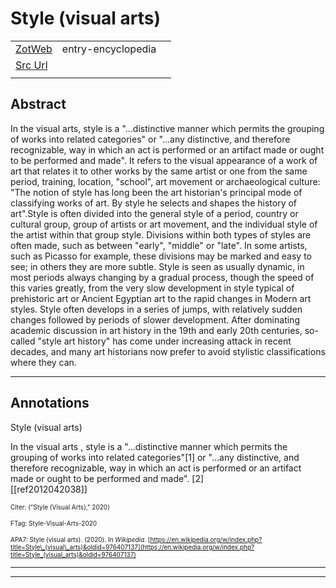 
# Style (visual arts)



|       |       |       |
|  ---  |  ---  |  ---  |
|   [ZotWeb](http://zotero.org/users/180474/items/7PAK2F8G)    | entry-encyclopedia      |       |
|   [Src Url](https://en.wikipedia.org/w/index.php?title=Style_(visual_arts)&oldid=976407137)    |       |       |
|       |       |       |


## Abstract

In the visual arts, style is a "...distinctive manner which permits the grouping of works into related categories" or "...any distinctive, and therefore recognizable, way in which an act is performed or an artifact made or ought to be performed and made". It refers to the visual appearance of a work of art that relates it to other works by the same artist or one from the same period, training, location, "school", art movement or archaeological culture: "The notion of style has long been the art historian's principal mode of classifying works of art. By style he selects and shapes the history of art".Style is often divided into the general style of a period, country or cultural group, group of artists or art movement, and the individual style of the artist within that group style. Divisions within both types of styles are often made, such as between "early", "middle" or "late". In some artists, such as Picasso for example, these divisions may be marked and easy to see; in others they are more subtle.  Style is seen as usually dynamic, in most periods always changing by a gradual process, though the speed of this varies greatly, from the very slow development in style typical of prehistoric art or Ancient Egyptian art to the rapid changes in Modern art styles. Style often develops in a series of jumps, with relatively sudden changes followed by periods of slower development.
After dominating academic discussion in art history in the 19th and early 20th centuries, so-called "style art history" has come under increasing attack in recent decades, and many art historians now prefer to avoid stylistic classifications where they can.

----

## Annotations

Style (visual arts)







In the visual arts , style is a "...distinctive manner which permits the grouping of works into related categories"[1] or "...any distinctive, and therefore recognizable, way in which an act is performed or an artifact made or ought to be performed and made". [2]   
[[ref2012042038]] 





<font size=-3>Citer: (“Style (Visual Arts),” 2020)

FTag: Style-Visual-Arts-2020

APA7: Style (visual arts). (2020). In _Wikipedia_. [https://en.wikipedia.org/w/index.php?title=Style\_(visual\_arts)&oldid=976407137](https://en.wikipedia.org/w/index.php?title=Style_(visual_arts)&oldid=976407137)</font>






----

----

